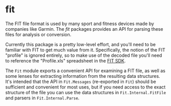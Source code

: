 # fit
The FIT file format is used by many sport and fitness devices made by companies
like Garmin. The _fit_ packages provides an API for parsing these files for analysis
or conversion.

Currently this package is a pretty low-level effort, and you'll need to be familiar
with FIT to get much value from it. Specifically, the notion of the FIT "profile" is
ignored entirely, so to make use of the decoded file you'll need to reference the
"Profile.xls" spreadsheet in the [FIT SDK](http://www.thisisant.com/resources/fit).

The `Fit` module exports a convenient API for examining a FIT file, as well as some
lenses for extracting information from the resulting data structures. It's intended
that the API in `Fit.Messages` (re-exported in `Fit`) should be sufficient and
convenient for most uses, but if you need access to the exact structure of the file
you can use the data structures in `Fit.Internal.FitFile` and parsers in
`Fit.Internal.Parse`.
